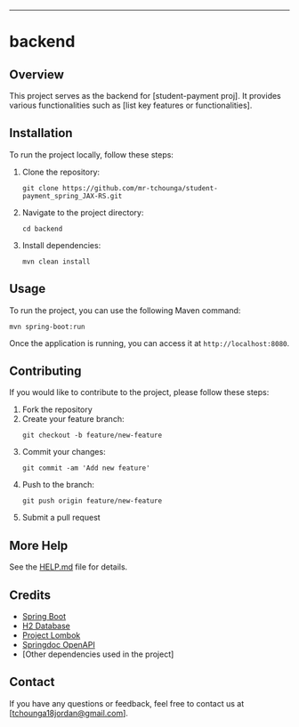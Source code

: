
---

# backend

## Overview

This project serves as the backend for [student-payment proj]. It provides various functionalities such as [list key features or functionalities].

## Installation

To run the project locally, follow these steps:

1. Clone the repository:
   ```
   git clone https://github.com/mr-tchounga/student-payment_spring_JAX-RS.git
   ```
2. Navigate to the project directory:
   ```
   cd backend
   ```
3. Install dependencies:
   ```
   mvn clean install
   ```

## Usage

To run the project, you can use the following Maven command:
   ```
   mvn spring-boot:run
   ```

Once the application is running, you can access it at `http://localhost:8080`.

## Contributing

If you would like to contribute to the project, please follow these steps:

1. Fork the repository
2. Create your feature branch:
   ```
   git checkout -b feature/new-feature
   ```
3. Commit your changes:
   ```
   git commit -am 'Add new feature'
   ```
4. Push to the branch:
   ```
   git push origin feature/new-feature
   ```
5. Submit a pull request

## More Help

See the [HELP.md](HELP.md) file for details.

## Credits

- [Spring Boot](https://spring.io/projects/spring-boot)
- [H2 Database](https://www.h2database.com/)
- [Project Lombok](https://projectlombok.org/)
- [Springdoc OpenAPI](https://springdoc.org/)
- [Other dependencies used in the project]

## Contact

If you have any questions or feedback, feel free to contact us at [tchounga18jordan@gmail.com].

